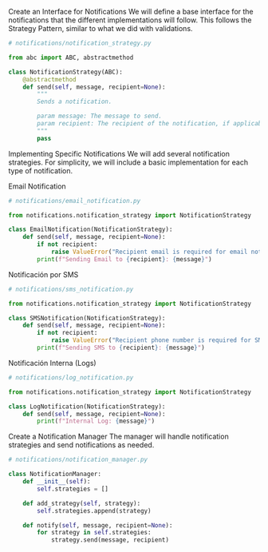 Create an Interface for Notifications
We will define a base interface for the notifications that the different implementations will follow. This follows the Strategy Pattern, similar to what we did with validations.

```python
# notifications/notification_strategy.py

from abc import ABC, abstractmethod

class NotificationStrategy(ABC):
    @abstractmethod
    def send(self, message, recipient=None):
        """
        Sends a notification.

        param message: The message to send.
        param recipient: The recipient of the notification, if applicable.
        """
        pass
```

Implementing Specific Notifications
We will add several notification strategies. For simplicity, we will include a basic implementation for each type of notification.

Email Notification
```python
# notifications/email_notification.py

from notifications.notification_strategy import NotificationStrategy

class EmailNotification(NotificationStrategy):
    def send(self, message, recipient=None):
        if not recipient:
            raise ValueError("Recipient email is required for email notifications.")
        print(f"Sending Email to {recipient}: {message}")
```

Notificación por SMS
```python
# notifications/sms_notification.py

from notifications.notification_strategy import NotificationStrategy

class SMSNotification(NotificationStrategy):
    def send(self, message, recipient=None):
        if not recipient:
            raise ValueError("Recipient phone number is required for SMS notifications.")
        print(f"Sending SMS to {recipient}: {message}")

```

Notificación Interna (Logs)
```python
# notifications/log_notification.py

from notifications.notification_strategy import NotificationStrategy

class LogNotification(NotificationStrategy):
    def send(self, message, recipient=None):
        print(f"Internal Log: {message}")
```

Create a Notification Manager
The manager will handle notification strategies and send notifications as needed.
```python
# notifications/notification_manager.py

class NotificationManager:
    def __init__(self):
        self.strategies = []

    def add_strategy(self, strategy):
        self.strategies.append(strategy)

    def notify(self, message, recipient=None):
        for strategy in self.strategies:
            strategy.send(message, recipient)
```


